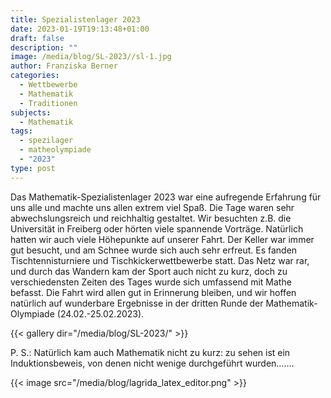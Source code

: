 ```yaml
---
title: Spezialistenlager 2023
date: 2023-01-19T19:13:48+01:00
draft: false
description: ""
image: /media/blog/SL-2023//sl-1.jpg
author: Franziska Berner
categories:
  - Wettbewerbe
  - Mathematik
  - Traditionen
subjects:
  - Mathematik
tags:
  - spezilager
  - matheolympiade
  - "2023"
type: post
---
```

Das Mathematik-Spezialistenlager 2023 war eine aufregende Erfahrung für uns alle und machte uns allen extrem viel Spaß. Die Tage waren sehr abwechslungsreich und reichhaltig gestaltet. Wir besuchten z.B. die Universität in Freiberg oder hörten viele spannende Vorträge. Natürlich hatten wir auch viele Höhepunkte auf unserer Fahrt. Der Keller war immer gut besucht, und am Schnee wurde sich auch sehr erfreut. Es fanden Tischtennisturniere und Tischkickerwettbewerbe statt. Das Netz war rar, und durch das Wandern kam der Sport auch nicht zu kurz, doch zu verschiedensten Zeiten des Tages wurde sich umfassend mit Mathe befasst. Die Fahrt wird allen gut in Erinnerung bleiben, und wir hoffen natürlich auf wunderbare Ergebnisse in der dritten Runde der Mathematik-Olympiade (24.02.-25.02.2023).

{{< gallery dir="/media/blog/SL-2023/" >}}

P. S.: Natürlich kam auch Mathematik nicht zu kurz: zu sehen ist ein Induktionsbeweis, von denen nicht wenige durchgeführt wurden…….

{{< image src="/media/blog/lagrida_latex_editor.png" >}}
